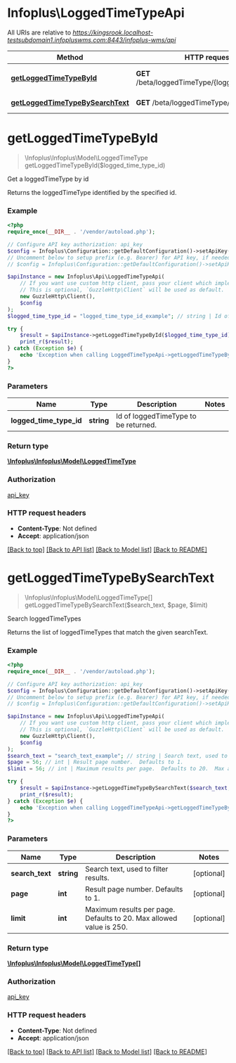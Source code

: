 # Infoplus\LoggedTimeTypeApi

All URIs are relative to *https://kingsrook.localhost-testsubdomain1.infopluswms.com:8443/infoplus-wms/api*

Method | HTTP request | Description
------------- | ------------- | -------------
[**getLoggedTimeTypeById**](LoggedTimeTypeApi.md#getLoggedTimeTypeById) | **GET** /beta/loggedTimeType/{loggedTimeTypeId} | Get a loggedTimeType by id
[**getLoggedTimeTypeBySearchText**](LoggedTimeTypeApi.md#getLoggedTimeTypeBySearchText) | **GET** /beta/loggedTimeType/search | Search loggedTimeTypes


# **getLoggedTimeTypeById**
> \Infoplus\Infoplus\Model\LoggedTimeType getLoggedTimeTypeById($logged_time_type_id)

Get a loggedTimeType by id

Returns the loggedTimeType identified by the specified id.

### Example
```php
<?php
require_once(__DIR__ . '/vendor/autoload.php');

// Configure API key authorization: api_key
$config = Infoplus\Configuration::getDefaultConfiguration()->setApiKey('API-Key', 'YOUR_API_KEY');
// Uncomment below to setup prefix (e.g. Bearer) for API key, if needed
// $config = Infoplus\Configuration::getDefaultConfiguration()->setApiKeyPrefix('API-Key', 'Bearer');

$apiInstance = new Infoplus\Api\LoggedTimeTypeApi(
    // If you want use custom http client, pass your client which implements `GuzzleHttp\ClientInterface`.
    // This is optional, `GuzzleHttp\Client` will be used as default.
    new GuzzleHttp\Client(),
    $config
);
$logged_time_type_id = "logged_time_type_id_example"; // string | Id of loggedTimeType to be returned.

try {
    $result = $apiInstance->getLoggedTimeTypeById($logged_time_type_id);
    print_r($result);
} catch (Exception $e) {
    echo 'Exception when calling LoggedTimeTypeApi->getLoggedTimeTypeById: ', $e->getMessage(), PHP_EOL;
}
?>
```

### Parameters

Name | Type | Description  | Notes
------------- | ------------- | ------------- | -------------
 **logged_time_type_id** | **string**| Id of loggedTimeType to be returned. |

### Return type

[**\Infoplus\Infoplus\Model\LoggedTimeType**](../Model/LoggedTimeType.md)

### Authorization

[api_key](../../README.md#api_key)

### HTTP request headers

 - **Content-Type**: Not defined
 - **Accept**: application/json

[[Back to top]](#) [[Back to API list]](../../README.md#documentation-for-api-endpoints) [[Back to Model list]](../../README.md#documentation-for-models) [[Back to README]](../../README.md)

# **getLoggedTimeTypeBySearchText**
> \Infoplus\Infoplus\Model\LoggedTimeType[] getLoggedTimeTypeBySearchText($search_text, $page, $limit)

Search loggedTimeTypes

Returns the list of loggedTimeTypes that match the given searchText.

### Example
```php
<?php
require_once(__DIR__ . '/vendor/autoload.php');

// Configure API key authorization: api_key
$config = Infoplus\Configuration::getDefaultConfiguration()->setApiKey('API-Key', 'YOUR_API_KEY');
// Uncomment below to setup prefix (e.g. Bearer) for API key, if needed
// $config = Infoplus\Configuration::getDefaultConfiguration()->setApiKeyPrefix('API-Key', 'Bearer');

$apiInstance = new Infoplus\Api\LoggedTimeTypeApi(
    // If you want use custom http client, pass your client which implements `GuzzleHttp\ClientInterface`.
    // This is optional, `GuzzleHttp\Client` will be used as default.
    new GuzzleHttp\Client(),
    $config
);
$search_text = "search_text_example"; // string | Search text, used to filter results.
$page = 56; // int | Result page number.  Defaults to 1.
$limit = 56; // int | Maximum results per page.  Defaults to 20.  Max allowed value is 250.

try {
    $result = $apiInstance->getLoggedTimeTypeBySearchText($search_text, $page, $limit);
    print_r($result);
} catch (Exception $e) {
    echo 'Exception when calling LoggedTimeTypeApi->getLoggedTimeTypeBySearchText: ', $e->getMessage(), PHP_EOL;
}
?>
```

### Parameters

Name | Type | Description  | Notes
------------- | ------------- | ------------- | -------------
 **search_text** | **string**| Search text, used to filter results. | [optional]
 **page** | **int**| Result page number.  Defaults to 1. | [optional]
 **limit** | **int**| Maximum results per page.  Defaults to 20.  Max allowed value is 250. | [optional]

### Return type

[**\Infoplus\Infoplus\Model\LoggedTimeType[]**](../Model/LoggedTimeType.md)

### Authorization

[api_key](../../README.md#api_key)

### HTTP request headers

 - **Content-Type**: Not defined
 - **Accept**: application/json

[[Back to top]](#) [[Back to API list]](../../README.md#documentation-for-api-endpoints) [[Back to Model list]](../../README.md#documentation-for-models) [[Back to README]](../../README.md)

